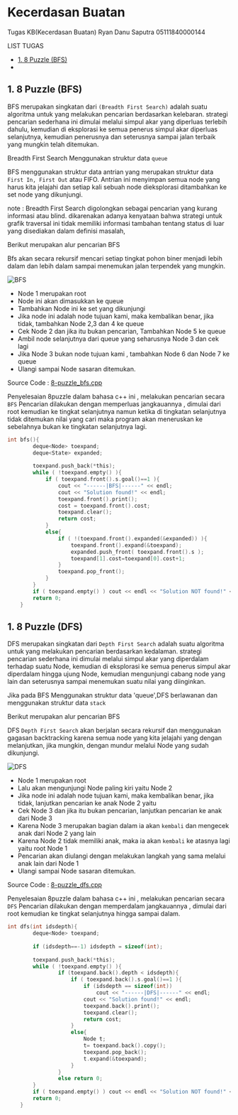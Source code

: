 # Kecerdasan Buatan
Tugas KB(Kecerdasan Buatan)
Ryan Danu Saputra 
05111840000144

LIST TUGAS
  - [1. 8 Puzzle (BFS)](#1-puzzle(bfs))
  - 
  
## 1. 8 Puzzle (BFS) 

  BFS merupakan singkatan dari `(Breadth First Search)` adalah suatu algoritma untuk yang melakukan pencarian berdasarkan kelebaran. strategi pencarian sederhana ini dimulai melalui simpul akar yang diperluas terlebih dahulu, kemudian di eksplorasi ke semua penerus simpul akar diperluas selanjutnya, kemudian penerusnya dan seterusnya sampai jalan terbaik yang mungkin telah ditemukan. 

Breadth First Search Menggunakan struktur data `queue` 

  BFS menggunakan struktur data antrian yang merupakan struktur data `First In, First Out` atau FIFO. 
Antrian ini menyimpan semua node yang harus kita jelajahi dan setiap kali sebuah node dieksplorasi ditambahkan ke set node yang dikunjungi.

note : 
  Breadth First Search digolongkan sebagai pencarian yang kurang informasi atau blind.
dikarenakan adanya kenyataan bahwa strategi untuk grafik traversal ini tidak memiliki informasi tambahan tentang status di luar yang disediakan dalam definisi masalah,

Berikut merupakan alur pencarian BFS

  Bfs akan secara rekursif mencari setiap tingkat pohon biner menjadi lebih dalam dan lebih dalam sampai menemukan jalan terpendek yang mungkin.

![BFS](https://user-images.githubusercontent.com/59832754/79303582-714cf400-7f19-11ea-9625-c38803e3f668.gif)

- Node 1 merupakan root 
- Node ini akan dimasukkan ke queue
- Tambahkan Node ini ke set yang dikunjungi
- Jika node ini adalah node tujuan kami, maka kembalikan benar,
  jika tidak, tambahkan Node 2,3 dan 4 ke queue
- Cek Node 2 dan jika itu bukan pencarian, Tambahkan Node 5 ke queue
- Ambil node selanjutnya dari queue yang seharusnya Node 3 dan cek lagi
- Jika Node 3 bukan node tujuan kami , tambahkan Node 6 dan Node 7 ke queue
- Ulangi sampai Node sasaran ditemukan.

Source Code : [8-puzzle_bfs.cpp](https://github.com/ryandanus/KB/blob/master/8puzzle%20(BFS)/8-puzzle_bfs.cpp)

  Penyelesaian 8puzzle dalam bahasa c++ ini , melakukan pencarian secara `BFS`
Pencarian dilakukan dengan memperluas jangkauannya , dimulai dari root kemudian ke tingkat selanjutnya namun ketika di tingkatan selanjutnya tidak ditemukan nilai yang cari maka program akan meneruskan ke sebelahnya bukan ke tingkatan selanjutnya lagi.

```c
int bfs(){
		deque<Node> toexpand;
		deque<State> expanded;
		
		toexpand.push_back(*this);
		while ( !toexpand.empty() ){
			if ( toexpand.front().s.goal()==1 ){ 
				cout << "------|BFS|------" << endl;
				cout << "Solution found!" << endl;
				toexpand.front().print();
				cost = toexpand.front().cost;
				toexpand.clear();
				return cost;
			}
			else{
				if ( !(toexpand.front().expanded(&expanded)) ){
					toexpand.front().expand(&toexpand);
					expanded.push_front( toexpand.front().s );
					toexpand[1].cost=toexpand[0].cost+1;
				}
				toexpand.pop_front();
			}
		}
		if ( toexpand.empty() ) cout << endl << "Solution NOT found!" << endl;
		return 0;
	}
```

## 1. 8 Puzzle (DFS) 

  DFS merupakan singkatan dari `Depth First Search` adalah suatu algoritma untuk yang melakukan pencarian berdasarkan kedalaman. strategi pencarian sederhana ini dimulai melalui simpul akar yang diperdalam terhadap suatu Node, kemudian di eksplorasi ke semua penerus simpul akar diperdalam hingga ujung Node, kemudian mengunjungi cabang node yang lain dan seterusnya sampai menemukan suatu nilai yang diinginkan.

Jika pada BFS Menggunakan struktur data 'queue',DFS berlawanan dan menggunakan struktur data `stack` 
  
Berikut merupakan alur pencarian BFS

  DFS `Depth First Search` akan berjalan secara rekursif dan menggunakan gagasan backtracking karena semua node yang kita jelajahi  yang dengan melanjutkan, jika mungkin, dengan mundur melalui Node yang sudah dikunjungi.

![DFS](https://user-images.githubusercontent.com/59832754/79416990-22679300-7fdb-11ea-8cd2-7c3a64e0fa98.gif)

- Node 1 merupakan root 
- Lalu akan mengunjungi Node paling kiri yaitu Node 2
- Jika node ini adalah node tujuan kami, maka kembalikan benar,
  jika tidak, lanjutkan pencarian ke anak Node 2 yaitu  
- Cek Node 3 dan jika itu bukan pencarian, lanjutkan  pencarian ke anak dari Node 3
- Karena Node 3 merupakan bagian dalam ia akan `kembali` dan mengecek anak dari Node 2 yang lain
- Karena Node 2 tidak memiliki anak, maka ia akan `kembali` ke atasnya lagi yaitu root Node 1 
- Pencarian akan diulangi dengan melakukan langkah yang sama melalui anak lain dari Node 1 
- Ulangi sampai Node sasaran ditemukan.

Source Code : [8-puzzle_dfs.cpp](https://github.com/ryandanus/KB/blob/master/8puzzle%20(DFS)/8-puzzle_dfs.cpp)

  Penyelesaian 8puzzle dalam bahasa c++ ini , melakukan pencarian secara `DFS`
Pencarian dilakukan dengan memperdalam jangkauannya , dimulai dari root kemudian ke tingkat selanjutnya hingga sampai dalam.


```c
int dfs(int idsdepth){
		deque<Node> toexpand;
		
		if (idsdepth==-1) idsdepth = sizeof(int);
		
		toexpand.push_back(*this);
		while ( !toexpand.empty() ){
				if (toexpand.back().depth < idsdepth){
					if ( toexpand.back().s.goal()==1 ){ 
						if (idsdepth == sizeof(int)) 
							cout << "------|DFS|------" << endl;
						cout << "Solution found!" << endl;
						toexpand.back().print();
						toexpand.clear();
						return cost;
					}
					else{
						Node t;
						t= toexpand.back().copy();
						toexpand.pop_back();
						t.expand(&toexpand);
					}
				}
				else return 0;
		}
		if ( toexpand.empty() ) cout << endl << "Solution NOT found!" << endl;
		return 0;
	}
```


